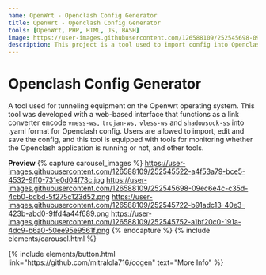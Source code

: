 ```yaml
---
name: OpenWrt - Openclash Config Generator
title: OpenWrt - Openclash Config Generator
tools: [OpenWrt, PHP, HTML, JS, BASH]
image: https://user-images.githubusercontent.com/126588109/252545698-09ec6e4c-c35d-4cb0-bdbd-5f275c123d52.png
description: This project is a tool used to import config into Openclash which is based on a web interface.
---
```


# Openclash Config Generator

A tool used for tunneling equipment on the Openwrt operating system. This tool was developed with a web-based interface that functions as a link converter encode ``vmess-ws,`` ``trojan-ws,`` ``vless-ws`` and ``shadowsock-ss`` into .yaml format for Openclash config. Users are allowed to import, edit and save the config, and this tool is equipped with tools for monitoring whether the Openclash application is running or not, and other tools.


**Preview**
{% capture carousel_images %}
https://user-images.githubusercontent.com/126588109/252545522-a4f53a79-bce5-4532-9ff0-731e0d04f73c.jpg
https://user-images.githubusercontent.com/126588109/252545698-09ec6e4c-c35d-4cb0-bdbd-5f275c123d52.png
https://user-images.githubusercontent.com/126588109/252545722-b91adc13-40e3-423b-abd0-9ffd4a44f689.png
https://user-images.githubusercontent.com/126588109/252545752-a1bf20c0-191a-4dc9-b6a0-50ee95e9561f.png
{% endcapture %}
{% include elements/carousel.html %}

<p class="text-center">
{% include elements/button.html link="https://github.com/mitralola716/ocgen" text="More Info" %}
</p>
